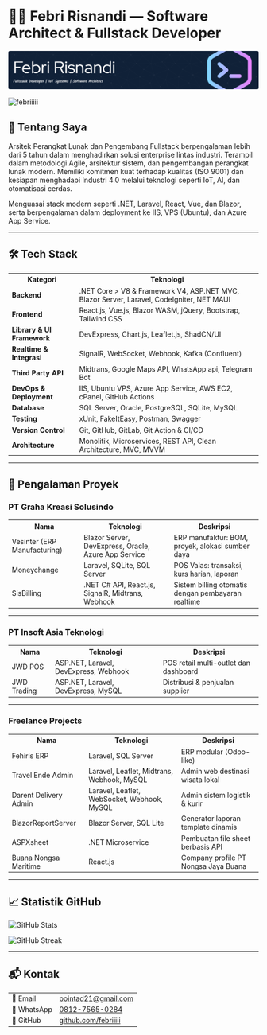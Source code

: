 # 👨‍💻 Febri Risnandi — Software Architect & Fullstack Developer

![Header](github-header-image.png)

<p align="left">
  <img src="https://komarev.com/ghpvc/?username=febriiiii&label=Profile%20views&color=0e75b6&style=flat" alt="febriiiii" />
</p>

## 🧠 Tentang Saya

Arsitek Perangkat Lunak dan Pengembang Fullstack berpengalaman lebih dari 5 tahun dalam menghadirkan solusi enterprise lintas industri. Terampil dalam metodologi Agile, arsitektur sistem, dan pengembangan perangkat lunak modern. Memiliki komitmen kuat terhadap kualitas (ISO 9001) dan kesiapan menghadapi Industri 4.0 melalui teknologi seperti IoT, AI, dan otomatisasi cerdas.

Menguasai stack modern seperti .NET, Laravel, React, Vue, dan Blazor, serta berpengalaman dalam deployment ke IIS, VPS (Ubuntu), dan Azure App Service.

---

## 🛠️ Tech Stack

<table>
  <tr>
    <th>Kategori</th>
    <th>Teknologi</th>
  </tr>
  <tr>
    <td><strong>Backend</strong></td>
    <td>.NET Core > V8 & Framework V4, ASP.NET MVC, Blazor Server, Laravel, CodeIgniter, NET MAUI</td>
  </tr>
  <tr>
    <td><strong>Frontend</strong></td>
    <td>React.js, Vue.js, Blazor WASM, jQuery, Bootstrap, Tailwind CSS</td>
  </tr>
  <tr>
    <td><strong>Library & UI Framework</strong></td>
    <td>DevExpress, Chart.js, Leaflet.js, ShadCN/UI</td>
  </tr>
  <tr>
    <td><strong>Realtime & Integrasi</strong></td>
    <td>SignalR, WebSocket, Webhook, Kafka (Confluent)</td>
  </tr>
  <tr>
    <td><strong>Third Party API</strong></td>
    <td>Midtrans, Google Maps API, WhatsApp api, Telegram Bot</td>
  </tr>
  <tr>
    <td><strong>DevOps & Deployment</strong></td>
    <td>IIS, Ubuntu VPS, Azure App Service, AWS EC2, cPanel, GitHub Actions</td>
  </tr>
  <tr>
    <td><strong>Database</strong></td>
    <td>SQL Server, Oracle, PostgreSQL, SQLite, MySQL</td>
  </tr>
  <tr>
    <td><strong>Testing</strong></td>
    <td>xUnit, FakeItEasy, Postman, Swagger</td>
  </tr>
  <tr>
    <td><strong>Version Control</strong></td>
    <td>Git, GitHub, GitLab, Git Action & CI/CD</td>
  </tr>
  <tr>
    <td><strong>Architecture</strong></td>
    <td>Monolitik, Microservices, REST API, Clean Architecture, MVC, MVVM</td>
  </tr>
</table>


---

## 🏢 Pengalaman Proyek

### PT Graha Kreasi Solusindo

<table>
  <tr><th>Nama</th><th>Teknologi</th><th>Deskripsi</th></tr>
  <tr>
    <td>Vesinter (ERP Manufacturing)</td>
    <td>Blazor Server, DevExpress, Oracle, Azure App Service</td>
    <td>ERP manufaktur: BOM, proyek, alokasi sumber daya</td>
  </tr>
  <tr>
    <td>Moneychange</td>
    <td>Laravel, SQLite, SQL Server</td>
    <td>POS Valas: transaksi, kurs harian, laporan</td>
  </tr>
  <tr>
    <td>SisBilling</td>
    <td>.NET C# API, React.js, SignalR, Midtrans, Webhook</td>
    <td>Sistem billing otomatis dengan pembayaran realtime</td>
  </tr>
</table>

---

### PT Insoft Asia Teknologi

<table>
  <tr><th>Nama</th><th>Teknologi</th><th>Deskripsi</th></tr>
  <tr>
    <td>JWD POS</td>
    <td>ASP.NET, Laravel, DevExpress, Webhook</td>
    <td>POS retail multi-outlet dan dashboard</td>
  </tr>
  <tr>
    <td>JWD Trading</td>
    <td>ASP.NET, Laravel, DevExpress, MySQL</td>
    <td>Distribusi & penjualan supplier</td>
  </tr>
</table>

---

### Freelance Projects

<table>
  <tr><th>Nama</th><th>Teknologi</th><th>Deskripsi</th></tr>
  <tr>
    <td>Fehiris ERP</td>
    <td>Laravel, SQL Server</td>
    <td>ERP modular (Odoo-like)</td>
  </tr>
  <tr>
    <td>Travel Ende Admin</td>
    <td>Laravel, Leaflet, Midtrans, Webhook, MySQL</td>
    <td>Admin web destinasi wisata lokal</td>
  </tr>
  <tr>
    <td>Darent Delivery Admin</td>
    <td>Laravel, Leaflet, WebSocket, Webhook, MySQL</td>
    <td>Admin sistem logistik & kurir</td>
  </tr>
  <tr>
    <td>BlazorReportServer</td>
    <td>Blazor Server, SQL Lite</td>
    <td>Generator laporan template dinamis</td>
  </tr>
  <tr>
    <td>ASPXsheet</td>
    <td>.NET Microservice</td>
    <td>Pembuatan file sheet berbasis API</td>
  </tr>
  <tr>
    <td>Buana Nongsa Maritime</td>
    <td>React.js</td>
    <td>Company profile PT Nongsa Jaya Buana</td>
  </tr>
</table>

---

## 📈 Statistik GitHub

<p>
  <img src="https://github-readme-stats.vercel.app/api?username=febriiiii&show_icons=true&locale=en" alt="GitHub Stats" />
</p>
<p>
  <img src="https://github-readme-streak-stats.herokuapp.com/?user=febriiiii&" alt="GitHub Streak" />
</p>

---

## 📬 Kontak

<table>
  <tr><td>📧 Email</td><td><a href="mailto:pointad21@gmail.com">pointad21@gmail.com</a></td></tr>
  <tr><td>📱 WhatsApp</td><td><a href="https://wa.me/6281275650284">0812-7565-0284</a></td></tr>
  <tr><td>🔗 GitHub</td><td><a href="https://github.com/febriiiii">github.com/febriiiii</a></td></tr>
</table>
